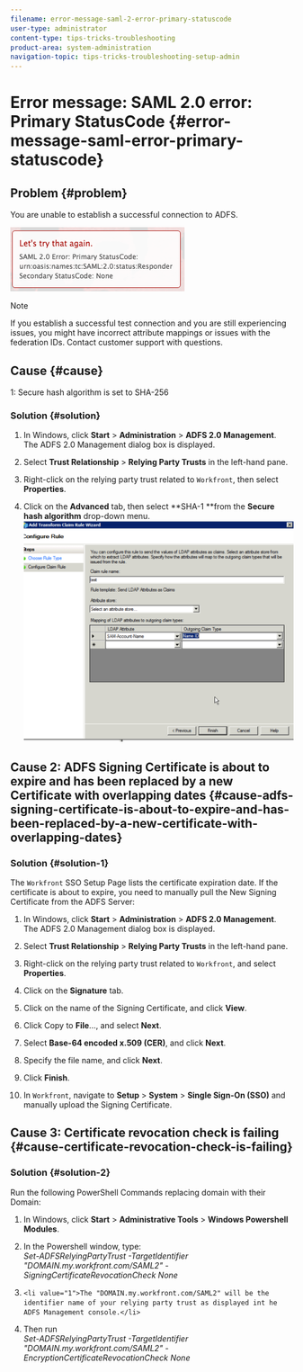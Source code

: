```yaml
---
filename: error-message-saml-2-error-primary-statuscode
user-type: administrator
content-type: tips-tricks-troubleshooting
product-area: system-administration
navigation-topic: tips-tricks-troubleshooting-setup-admin
---
```





# Error message: SAML 2.0 error: Primary StatusCode {#error-message-saml-error-primary-statuscode}



## Problem {#problem}

You are unable to establish a successful connection to ADFS.


![SAML_2.0_Error_Primary_Status_Code.png](assets/saml-2.0-error-primary-status-code.png)




>[!NOTE]
>
>If you establish a successful test connection and you are still experiencing issues, you might have incorrect attribute mappings or issues with the federation IDs. Contact customer support with questions.




## Cause {#cause}

1: Secure hash algorithm is set to SHA-256


### Solution {#solution}




1. In Windows, click **Start** > **Administration** > **ADFS&nbsp;2.0 Management**.  
   The ADFS 2.0 Management dialog box is displayed.

1. Select **Trust Relationship** > **Relying Party Trusts** in the left-hand pane.

1. Right-click on the relying party trust related to `Workfront`, then select **Properties**.

1. Click on the **Advanced**&nbsp;tab, then select **SHA-1 **from&nbsp;the **Secure hash algorithm** drop-down menu.  
   ![](assets/1-600x491.png)






## Cause 2: ADFS Signing Certificate is about to expire and has been replaced by a new Certificate with overlapping dates {#cause-adfs-signing-certificate-is-about-to-expire-and-has-been-replaced-by-a-new-certificate-with-overlapping-dates}



### Solution {#solution-1}

The `Workfront` SSO Setup Page lists the certificate expiration date. If the certificate is about to expire, you need to manually pull the New Signing Certificate from the ADFS Server:



1. In Windows, click **Start** > **Administration** > **ADFS&nbsp;2.0 Management**.  
   The ADFS 2.0 Management dialog box is displayed.

1. Select **Trust Relationship** > **Relying Party Trusts** in the left-hand pane.

1. Right-click on the relying party trust related to `Workfront`, and select **Properties**.

1. Click on the **Signature** tab.
1. Click on the name of the Signing Certificate, and click **View**.
1. Click Copy to **File**..., and select **Next**.

1. Select **Base-64 encoded x.509 (CER)**, and click **Next**.

1. Specify the file name, and click **Next**.
1. Click **Finish**.
1. In `Workfront`, navigate to **Setup** > **System** > **Single Sign-On (SSO)** and manually upload the Signing Certificate.





## Cause 3: Certificate revocation check is failing {#cause-certificate-revocation-check-is-failing}



### Solution {#solution-2}

Run the following PowerShell Commands replacing domain with their Domain:



1. In Windows, click **Start** > **Administrative Tools** > **Windows Powershell Modules**.

1. In the Powershell window, type:   
   *Set-ADFSRelyingPartyTrust -TargetIdentifier "DOMAIN.my.workfront.com/SAML2" -SigningCertificateRevocationCheck None&nbsp;*

1.  `<li value="1">The "DOMAIN.my.workfront.com/SAML2" will be the identifier name of your relying party trust as displayed int he ADFS Management console.</li>` 
1. Then run  
   *Set-ADFSRelyingPartyTrust -TargetIdentifier "DOMAIN.my.workfront.com/SAML2" -EncryptionCertificateRevocationCheck None&nbsp;*



